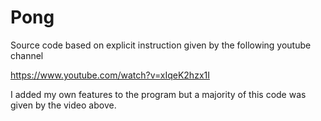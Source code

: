 # Pong
Source code based on explicit instruction given by the following youtube channel

https://www.youtube.com/watch?v=xIqeK2hzx1I

I added my own features to the program but a majority of this code was given by the video above.
